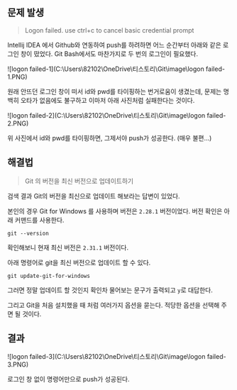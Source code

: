 ## 문제 발생

> Logon failed. use ctrl+c to cancel basic credential prompt



Intellij IDEA 에서 Github와 연동하여 push를 하려하면 어느 순간부터 아래와 같은 로그인 창이 떴었다. Git Bash에서도 마찬가지로 두 번의 로그인이 필요했다.

![logon failed-1](C:\Users\82102\OneDrive\티스토리\Git\image\logon failed-1.PNG)

원래 안뜨던 로그인 창이 떠서 id와 pwd를 타이핑하는 번거로움이 생겼는데, 문제는 명백히 오타가 없음에도 불구하고 이마저 아래 사진처럼 실패한다는 것이다.

![logon failed-2](C:\Users\82102\OneDrive\티스토리\Git\image\logon failed-2.PNG)

위 사진에서 id와 pwd를 타이핑하면, 그제서야 push가 성공한다. (매우 불편...)



## 해결법

> Git 의 버전을 최신 버전으로 업데이트하기



검색 결과 Git의 버전을 최신으로 업데이트 해보라는 답변이 있었다.

본인의 경우 Git for Windows 를 사용하며 버전은 `2.28.1` 버전이었다. 버전 확인은 아래 커맨드를 사용한다.

```
git --version
```

확인해보니 현재 최신 버전은 `2.31.1` 버전이다.



아래 명령어로 git을 최신 버전으로 업데이트 할 수 있다.

```
git update-git-for-windows
```

그러면 정말 업데이트 할 것인지 확인차 물어보는 문구가 출력되고 `y`로 대답한다.

그리고 Git을 처음 설치했을 때 처럼 여러가지 옵션을 묻는다. 적당한 옵션을 선택해 주면 될 것이다.



## 결과

![logon failed-3](C:\Users\82102\OneDrive\티스토리\Git\image\logon failed-3.PNG)

로그인 창 없이 명령어만으로 push가 성공된다.